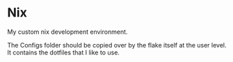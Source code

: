 # Nix
My custom nix development environment.

The Configs folder should be copied over by the flake itself at the user level.
It contains the dotfiles that I like to use.

